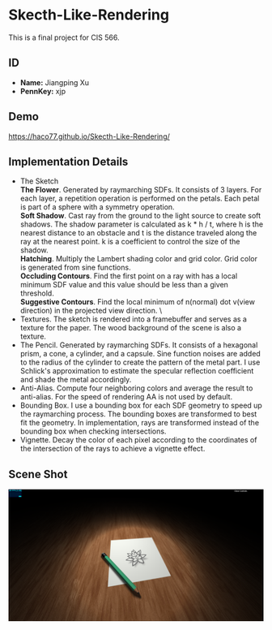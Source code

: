 # Skecth-Like-Rendering
This is a final project for CIS 566.

## ID
 - __Name:__ Jiangping Xu
 - __PennKey:__ xjp

Demo
---
https://haco77.github.io/Skecth-Like-Rendering/

Implementation Details
---
- The Sketch \
    __The Flower__. Generated by raymarching SDFs. It consists of 3 layers. For each layer, a repetition operation is performed on the petals. Each petal is part of a sphere with a symmetry operation. \
    __Soft Shadow__. Cast ray from the ground to the light source to create soft shadows. The shadow parameter is calculated as k * h / t, where h is the nearest distance to an obstacle and t is the distance traveled along the ray at the nearest point. k is a coefficient to control the size of the shadow. \
    __Hatching__. Multiply the Lambert shading color and grid color. Grid color is generated from sine functions. \
    __Occluding Contours__. Find the first point on a ray with has a local minimum SDF value and this value should be less than a given threshold. \
    __Suggestive Contours__. Find the local minimum of n(normal) dot v(view direction) in the projected view direction. \
- Textures. The sketch is rendered into a framebuffer and serves as a texture for the paper. The wood background of the scene is also a texture.
- The Pencil. Generated by raymarching SDFs. It consists of a hexagonal prism, a cone, a cylinder, and a capsule. Sine function noises are added to the radius of the cylinder to create the pattern of the metal part. I use  Schlick's approximation to estimate the specular reflection coefficient and shade the metal accordingly.
- Anti-Alias. Compute four neighboring colors and average the result to anti-alias. For the speed of rendering AA is not used by default.
- Bounding Box. I use a bounding box for each SDF geometry to speed up the raymarching process. The bounding boxes are transformed to best fit the geometry. In implementation, rays are transformed instead of the bounding box when checking intersections.
- Vignette. Decay the color of each pixel according to the coordinates of the intersection of the rays to achieve a vignette effect.     

Scene Shot
---------
![](shot.png)
